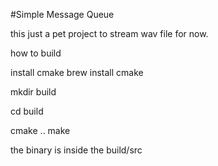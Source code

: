 #Simple Message Queue


this just a pet project to stream wav file for now.



how to build

install cmake
brew install cmake

mkdir build

cd build

cmake ..
make 

the binary is inside the build/src

